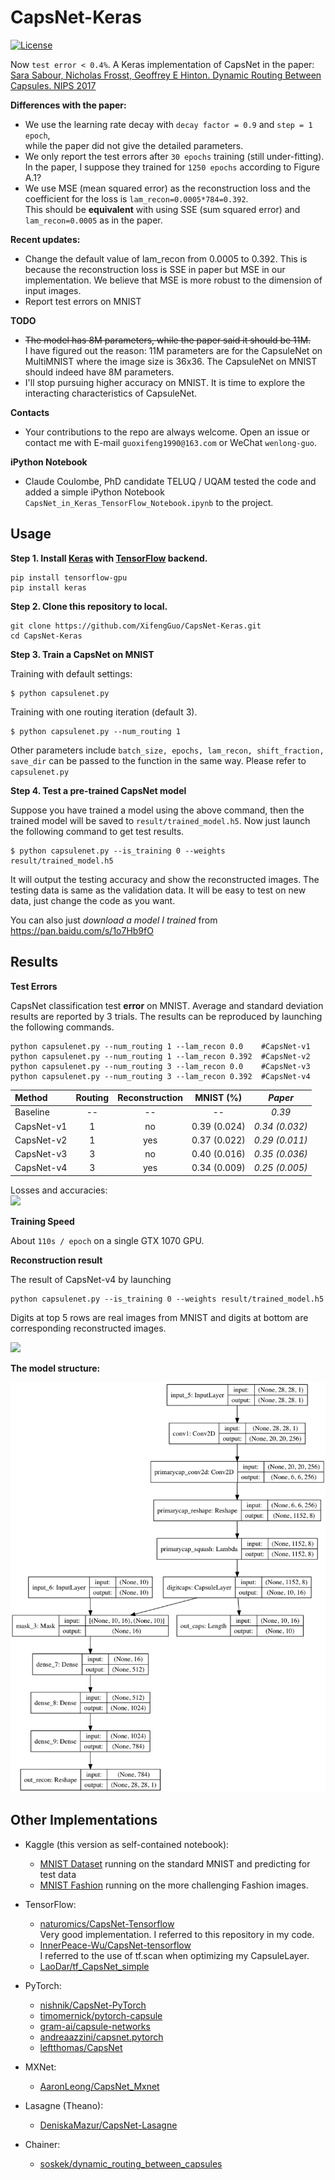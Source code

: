 # CapsNet-Keras
[![License](https://img.shields.io/github/license/mashape/apistatus.svg?maxAge=2592000)](https://github.com/XifengGuo/CapsNet-Keras/blob/master/LICENSE)

Now `test error < 0.4%`. A Keras implementation of CapsNet in the paper:   
[Sara Sabour, Nicholas Frosst, Geoffrey E Hinton. Dynamic Routing Between Capsules. NIPS 2017](https://arxiv.org/abs/1710.09829)

**Differences with the paper:**   
- We use the learning rate decay with `decay factor = 0.9` and `step = 1 epoch`,    
while the paper did not give the detailed parameters.
- We only report the test errors after `30 epochs` training (still under-fitting).   
In the paper, I suppose they trained for `1250 epochs` according to Figure A.1?
- We use MSE (mean squared error) as the reconstruction loss and 
the coefficient for the loss is `lam_recon=0.0005*784=0.392`.   
This should be **equivalent** with using SSE (sum squared error) and `lam_recon=0.0005` as in the paper.

**Recent updates:**
- Change the default value of lam_recon from 0.0005 to 0.392. This is because the reconstruction
loss is SSE in paper but MSE in our implementation. 
We believe that MSE is more robust to the dimension of input images.
- Report test errors on MNIST

**TODO**
- ~~The model has 8M parameters, while the paper said it should be 11M.~~   
I have figured out the reason: 11M parameters are for the CapsuleNet on MultiMNIST where the
image size is 36x36. The CapsuleNet on MNIST should indeed have 8M parameters. 
- I'll stop pursuing higher accuracy on MNIST. 
It is time to explore the interacting characteristics of CapsuleNet.

**Contacts**
- Your contributions to the repo are always welcome. 
Open an issue or contact me with E-mail `guoxifeng1990@163.com` or WeChat `wenlong-guo`.

**iPython Notebook**
- Claude Coulombe, PhD candidate TELUQ / UQAM tested the code and
added a simple iPython Notebook `CapsNet_in_Keras_TensorFlow_Notebook.ipynb` to the project.

## Usage

**Step 1.
Install [Keras](https://github.com/fchollet/keras) 
with [TensorFlow](https://github.com/tensorflow/tensorflow) backend.**
```
pip install tensorflow-gpu
pip install keras
```

**Step 2. Clone this repository to local.**
```
git clone https://github.com/XifengGuo/CapsNet-Keras.git
cd CapsNet-Keras
```

**Step 3. Train a CapsNet on MNIST**  

Training with default settings:
```
$ python capsulenet.py
```
Training with one routing iteration (default 3).   
```
$ python capsulenet.py --num_routing 1
```

Other parameters include `batch_size, epochs, lam_recon, shift_fraction, save_dir` can be
passed to the function in the same way. Please refer to `capsulenet.py`

**Step 4. Test a pre-trained CapsNet model**

Suppose you have trained a model using the above command, then the trained model will be
saved to `result/trained_model.h5`. Now just launch the following command to get test results.
```
$ python capsulenet.py --is_training 0 --weights result/trained_model.h5
```
It will output the testing accuracy and show the reconstructed images.
The testing data is same as the validation data. It will be easy to test on new data, 
just change the code as you want.

You can also just *download a model I trained* from https://pan.baidu.com/s/1o7Hb9fO

## Results

**Test Errors**   

CapsNet classification test **error** on MNIST. Average and standard deviation results are
reported by 3 trials. The results can be reproduced by launching the following commands.   
 ```
 python capsulenet.py --num_routing 1 --lam_recon 0.0    #CapsNet-v1   
 python capsulenet.py --num_routing 1 --lam_recon 0.392  #CapsNet-v2
 python capsulenet.py --num_routing 3 --lam_recon 0.0    #CapsNet-v3 
 python capsulenet.py --num_routing 3 --lam_recon 0.392  #CapsNet-v4
```
   Method     |   Routing   |   Reconstruction  |  MNIST (%)  |  *Paper*    
   :---------|:------:|:---:|:----:|:----:
   Baseline |  -- | -- | --             | *0.39* 
   CapsNet-v1 |  1 | no | 0.39 (0.024)  | *0.34 (0.032)* 
   CapsNet-v2  |  1 | yes | 0.37 (0.022)| *0.29 (0.011)*
   CapsNet-v3 |  3 | no | 0.40 (0.016)  | *0.35 (0.036)*
   CapsNet-v4  |  3 | yes| 0.34 (0.009) | *0.25 (0.005)*
   
Losses and accuracies:   
![](result/log.png)

**Training Speed**  

About `110s / epoch` on a single GTX 1070 GPU.   

**Reconstruction result**  

The result of CapsNet-v4 by launching   
```
python capsulenet.py --is_training 0 --weights result/trained_model.h5
```
Digits at top 5 rows are real images from MNIST and 
digits at bottom are corresponding reconstructed images.

![](real_and_recon.png)

**The model structure:**  
 
![](result/model.png)

## Other Implementations
- Kaggle (this version as self-contained notebook):
  - [MNIST Dataset](https://www.kaggle.com/kmader/capsulenet-on-mnist) running on the standard MNIST and predicting for test data
  - [MNIST Fashion](https://www.kaggle.com/kmader/capsulenet-on-fashion-mnist) running on the more challenging Fashion images.
- TensorFlow:
  - [naturomics/CapsNet-Tensorflow](https://github.com/naturomics/CapsNet-Tensorflow.git)   
  Very good implementation. I referred to this repository in my code.
  - [InnerPeace-Wu/CapsNet-tensorflow](https://github.com/InnerPeace-Wu/CapsNet-tensorflow)   
  I referred to the use of tf.scan when optimizing my CapsuleLayer.
  - [LaoDar/tf_CapsNet_simple](https://github.com/LaoDar/tf_CapsNet_simple)

- PyTorch:
  - [nishnik/CapsNet-PyTorch](https://github.com/nishnik/CapsNet-PyTorch.git)
  - [timomernick/pytorch-capsule](https://github.com/timomernick/pytorch-capsule)
  - [gram-ai/capsule-networks](https://github.com/gram-ai/capsule-networks)
  - [andreaazzini/capsnet.pytorch](https://github.com/andreaazzini/capsnet.pytorch.git)
  - [leftthomas/CapsNet](https://github.com/leftthomas/CapsNet)
  
- MXNet:
  - [AaronLeong/CapsNet_Mxnet](https://github.com/AaronLeong/CapsNet_Mxnet)
  
- Lasagne (Theano):
  - [DeniskaMazur/CapsNet-Lasagne](https://github.com/DeniskaMazur/CapsNet-Lasagne)

- Chainer:
  - [soskek/dynamic_routing_between_capsules](https://github.com/soskek/dynamic_routing_between_capsules)
